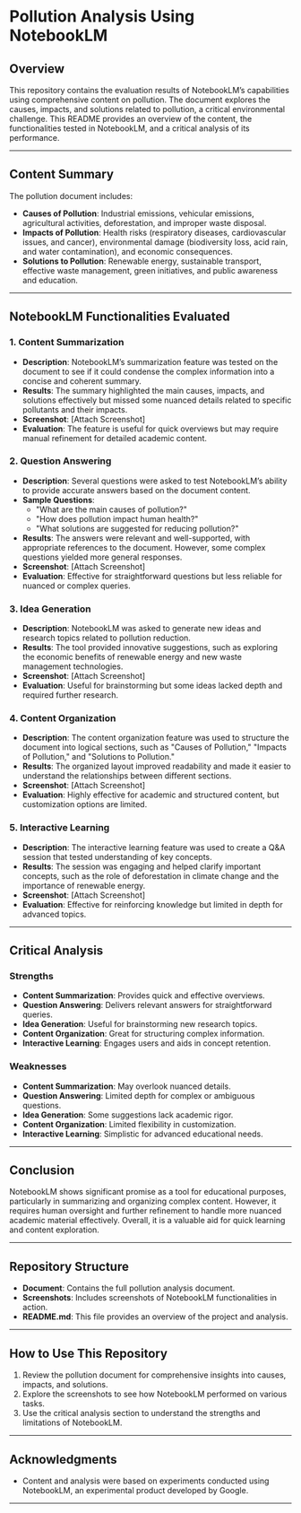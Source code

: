 # Pollution Analysis Using NotebookLM

## Overview
This repository contains the evaluation results of NotebookLM’s capabilities using comprehensive content on pollution. The document explores the causes, impacts, and solutions related to pollution, a critical environmental challenge. This README provides an overview of the content, the functionalities tested in NotebookLM, and a critical analysis of its performance.

---

## Content Summary
The pollution document includes:
- **Causes of Pollution**: Industrial emissions, vehicular emissions, agricultural activities, deforestation, and improper waste disposal.
- **Impacts of Pollution**: Health risks (respiratory diseases, cardiovascular issues, and cancer), environmental damage (biodiversity loss, acid rain, and water contamination), and economic consequences.
- **Solutions to Pollution**: Renewable energy, sustainable transport, effective waste management, green initiatives, and public awareness and education.

---

## NotebookLM Functionalities Evaluated

### 1. Content Summarization
- **Description**: NotebookLM’s summarization feature was tested on the document to see if it could condense the complex information into a concise and coherent summary.
- **Results**: The summary highlighted the main causes, impacts, and solutions effectively but missed some nuanced details related to specific pollutants and their impacts.
- **Screenshot**: [Attach Screenshot]
- **Evaluation**: The feature is useful for quick overviews but may require manual refinement for detailed academic content.

### 2. Question Answering
- **Description**: Several questions were asked to test NotebookLM’s ability to provide accurate answers based on the document content.
- **Sample Questions**:
  - "What are the main causes of pollution?"
  - "How does pollution impact human health?"
  - "What solutions are suggested for reducing pollution?"
- **Results**: The answers were relevant and well-supported, with appropriate references to the document. However, some complex questions yielded more general responses.
- **Screenshot**: [Attach Screenshot]
- **Evaluation**: Effective for straightforward questions but less reliable for nuanced or complex queries.

### 3. Idea Generation
- **Description**: NotebookLM was asked to generate new ideas and research topics related to pollution reduction.
- **Results**: The tool provided innovative suggestions, such as exploring the economic benefits of renewable energy and new waste management technologies.
- **Screenshot**: [Attach Screenshot]
- **Evaluation**: Useful for brainstorming but some ideas lacked depth and required further research.

### 4. Content Organization
- **Description**: The content organization feature was used to structure the document into logical sections, such as "Causes of Pollution," "Impacts of Pollution," and "Solutions to Pollution."
- **Results**: The organized layout improved readability and made it easier to understand the relationships between different sections.
- **Screenshot**: [Attach Screenshot]
- **Evaluation**: Highly effective for academic and structured content, but customization options are limited.

### 5. Interactive Learning
- **Description**: The interactive learning feature was used to create a Q&A session that tested understanding of key concepts.
- **Results**: The session was engaging and helped clarify important concepts, such as the role of deforestation in climate change and the importance of renewable energy.
- **Screenshot**: [Attach Screenshot]
- **Evaluation**: Effective for reinforcing knowledge but limited in depth for advanced topics.

---

## Critical Analysis

### Strengths
- **Content Summarization**: Provides quick and effective overviews.
- **Question Answering**: Delivers relevant answers for straightforward queries.
- **Idea Generation**: Useful for brainstorming new research topics.
- **Content Organization**: Great for structuring complex information.
- **Interactive Learning**: Engages users and aids in concept retention.

### Weaknesses
- **Content Summarization**: May overlook nuanced details.
- **Question Answering**: Limited depth for complex or ambiguous questions.
- **Idea Generation**: Some suggestions lack academic rigor.
- **Content Organization**: Limited flexibility in customization.
- **Interactive Learning**: Simplistic for advanced educational needs.

---

## Conclusion
NotebookLM shows significant promise as a tool for educational purposes, particularly in summarizing and organizing complex content. However, it requires human oversight and further refinement to handle more nuanced academic material effectively. Overall, it is a valuable aid for quick learning and content exploration.

---

## Repository Structure
- **Document**: Contains the full pollution analysis document.
- **Screenshots**: Includes screenshots of NotebookLM functionalities in action.
- **README.md**: This file provides an overview of the project and analysis.

---

## How to Use This Repository
1. Review the pollution document for comprehensive insights into causes, impacts, and solutions.
2. Explore the screenshots to see how NotebookLM performed on various tasks.
3. Use the critical analysis section to understand the strengths and limitations of NotebookLM.

---

## Acknowledgments
- Content and analysis were based on experiments conducted using NotebookLM, an experimental product developed by Google.

---


